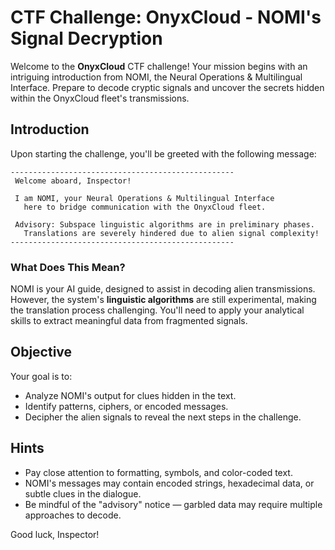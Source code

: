 # CTF Challenge: OnyxCloud - NOMI's Signal Decryption

Welcome to the **OnyxCloud** CTF challenge! Your mission begins with an intriguing introduction from NOMI, the Neural Operations & Multilingual Interface. Prepare to decode cryptic signals and uncover the secrets hidden within the OnyxCloud fleet's transmissions.

## Introduction

Upon starting the challenge, you'll be greeted with the following message:

```
--------------------------------------------------
 Welcome aboard, Inspector!

 I am NOMI, your Neural Operations & Multilingual Interface
   here to bridge communication with the OnyxCloud fleet.

 Advisory: Subspace linguistic algorithms are in preliminary phases.
   Translations are severely hindered due to alien signal complexity!
--------------------------------------------------
```

### What Does This Mean?

NOMI is your AI guide, designed to assist in decoding alien transmissions. However, the system's **linguistic algorithms** are still experimental, making the translation process challenging. You'll need to apply your analytical skills to extract meaningful data from fragmented signals.

## Objective

Your goal is to:

- Analyze NOMI's output for clues hidden in the text.
- Identify patterns, ciphers, or encoded messages.
- Decipher the alien signals to reveal the next steps in the challenge.

## Hints

- Pay close attention to formatting, symbols, and color-coded text.
- NOMI's messages may contain encoded strings, hexadecimal data, or subtle clues in the dialogue.
- Be mindful of the "advisory" notice — garbled data may require multiple approaches to decode.


Good luck, Inspector!
